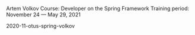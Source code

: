 Artem Volkov
Course: Developer on the Spring Framework
Training period: November 24 — May 29, 2021

2020-11-otus-spring-volkov